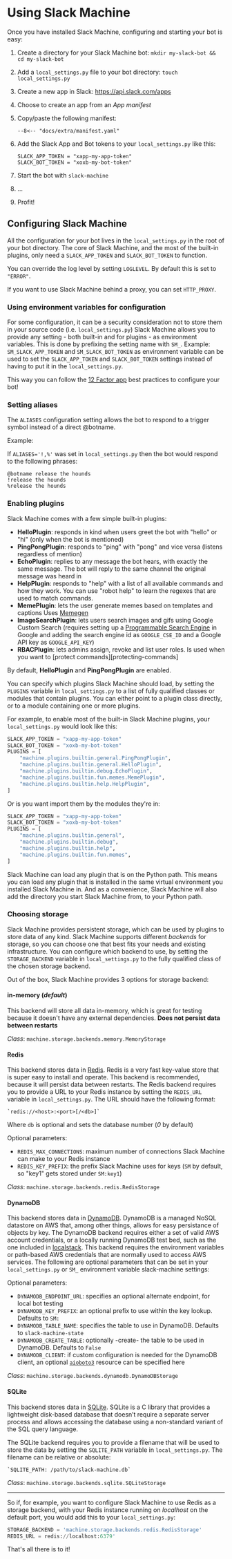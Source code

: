 # Using Slack Machine

Once you have installed Slack Machine, configuring and starting your bot is easy:

1. Create a directory for your Slack Machine bot: `mkdir my-slack-bot && cd my-slack-bot`
2. Add a `local_settings.py` file to your bot directory: `touch local_settings.py`
3. Create a new app in Slack: <https://api.slack.com/apps>
4. Choose to create an app from an _App manifest_
5. Copy/paste the following manifest:

    ``` title="manifest.yaml"
    --8<-- "docs/extra/manifest.yaml"
    ```

6. Add the Slack App and Bot tokens to your `local_settings.py` like this:

    ``` title="local_settings.py"
    SLACK_APP_TOKEN = "xapp-my-app-token"
    SLACK_BOT_TOKEN = "xoxb-my-bot-token"
    ```

7. Start the bot with `slack-machine`
8. ...
9. Profit!

## Configuring Slack Machine

All the configuration for your bot lives in the `local_settings.py` in the root of your bot directory. The core of
Slack Machine, and the most of the built-in plugins, only need a `SLACK_APP_TOKEN` and `SLACK_BOT_TOKEN` to function.

You can override the log level by setting `LOGLEVEL`. By default this is set to `"ERROR"`.

If you want to use Slack Machine behind a proxy, you can set `HTTP_PROXY`.

### Using environment variables for configuration

For some configuration, it can be a security consideration not to store them in your source code
(i.e. `local_settings.py`) Slack Machine allows you to provide any setting - both built-in and for plugins - as
environment variables. This is done by prefixing the setting name with `SM_`. Example: `SM_SLACK_APP_TOKEN` and
`SM_SLACK_BOT_TOKEN` as environment variable can be used to set the `SLACK_APP_TOKEN` and `SLACK_BOT_TOKEN` settings
instead of having to put it in the `local_settings.py`.

This way you can follow the [12 Factor app](https://12factor.net/) best practices to configure your bot!

### Setting aliases

The `ALIASES` configuration setting allows the bot to respond to a
trigger symbol instead of a direct @botname.

Example:

If `ALIASES='!,%'` was set in `local_settings.py` then the bot would
respond to the following phrases:

    @botname release the hounds
    !release the hounds
    %release the hounds

### Enabling plugins

Slack Machine comes with a few simple built-in plugins:

- **HelloPlugin**: responds in kind when users greet the bot with
  "hello" or "hi" (only when the bot is mentioned)
- **PingPongPlugin**: responds to "ping" with "pong" and vice
  versa (listens regardless of mention)
- **EchoPlugin**: replies to any message the bot hears, with exactly
  the same message. The bot will reply to the same channel the
  original message was heard in
- **HelpPlugin**: responds to "help" with a list of all available commands and how they work. You can use "robot
  help" to learn the regexes that are used to match commands.
- **MemePlugin**: lets the user generate memes based on templates and captions Uses [Memegen](https://memegen.link/)
- **ImageSearchPlugin**: lets users search images and gifs using Google Custom Search (requires setting up a
  [Programmable Search Engine](https://developers.google.com/custom-search/v1/introduction) in Google and adding the
  search engine id as `GOOGLE_CSE_ID` and a Google API key as `GOOGLE_API_KEY`)
- **RBACPlugin**: lets admins assign, revoke and list user roles. Is used when you want to
  [protect commands][protecting-commands]

By default, **HelloPlugin** and **PingPongPlugin** are enabled.

You can specify which plugins Slack Machine should load, by setting the `PLUGINS` variable in `local_settings.py` to
a list of fully qualified classes or modules that contain plugins. You can either point to a plugin class directly, or
to a module containing one or more plugins.

For example, to enable most of the built-in Slack Machine plugins, your `local_settings.py` would look like this:

```python
SLACK_APP_TOKEN = "xapp-my-app-token"
SLACK_BOT_TOKEN = "xoxb-my-bot-token"
PLUGINS = [
    "machine.plugins.builtin.general.PingPongPlugin",
    "machine.plugins.builtin.general.HelloPlugin",
    "machine.plugins.builtin.debug.EchoPlugin",
    "machine.plugins.builtin.fun.memes.MemePlugin",
    "machine.plugins.builtin.help.HelpPlugin",
]
```

Or is you want import them by the modules they're in:

```python
SLACK_APP_TOKEN = "xapp-my-app-token"
SLACK_BOT_TOKEN = "xoxb-my-bot-token"
PLUGINS = [
    "machine.plugins.builtin.general",
    "machine.plugins.builtin.debug",
    "machine.plugins.builtin.help",
    "machine.plugins.builtin.fun.memes",
]
```

Slack Machine can load any plugin that is on the Python path. This means you can load any plugin that is installed in
the same virtual environment you installed Slack Machine in. And as a convenience, Slack Machine will also add the
directory you start Slack Machine from, to your Python path.

### Choosing storage

Slack Machine provides persistent storage, which can be used by plugins to store data of any kind. Slack Machine
supports different *backends* for storage, so you can choose one that best fits your needs and existing infrastructure.
You can configure which backend to use, by setting the `STORAGE_BACKEND` variable in `local_settings.py` to the fully
qualified class of the chosen storage backend.

Out of the box, Slack Machine provides 3 options for storage backend:

#### in-memory (*default*)

This backend will store all data in-memory, which is great for testing because it doesn't have any external
dependencies. **Does not persist data between restarts**

*Class*: `machine.storage.backends.memory.MemoryStorage`

#### Redis

This backend stores data in [Redis](https://redis.io/). Redis is a very fast key-value store that is super easy to
install and operate. This backend is recommended, because it will persist data between restarts. The Redis backend
requires you to provide a URL to your Redis instance by setting the `REDIS_URL` variable in `local_settings.py`. The
URL should have the following format:

    `redis://<host>:<port>[/<db>]`

Where `db` is optional and sets the database number (*0* by default)

Optional parameters:

- `REDIS_MAX_CONNECTIONS`: maximum number of connections Slack
  Machine can make to your Redis instance
- `REDIS_KEY_PREFIX`: the prefix Slack Machine uses for keys (`SM`
  by default, so "key1" gets stored under `SM:key1`)

*Class*: `machine.storage.backends.redis.RedisStorage`

#### DynamoDB

This backend stores data in [DynamoDB](https://aws.amazon.com/dynamodb/). DynamoDB is a managed NoSQL datastore on AWS
that, among other things, allows for easy persistance of objects by key. The DynamoDB backend requires either a set of
valid AWS account credentials, or a locally running DynamoDB test bed, such as the one included in
[localstack](https://github.com/localstack/localstack). This backend requires the environment variables or path-based
AWS credentials that are normally used to access AWS services. The following are optional parameters that can be set in
your `local_settings.py` or `SM_` environment variable slack-machine settings:

Optional parameters:

- `DYNAMODB_ENDPOINT_URL`: specifies an optional alternate endpoint, for local bot testing
- `DYNAMODB_KEY_PREFIX`: an optional prefix to use within the key lookup. Defaults to `SM:`
- `DYNAMODB_TABLE_NAME`: specifies the table to use in DynamoDB. Defaults to `slack-machine-state`
- `DYNAMODB_CREATE_TABLE`: optionally -create- the table to be used in DynamoDB. Defaults to `False`
- `DYNAMODB_CLIENT`: if custom configuration is needed for the DynamoDB client, an optional
  [`aioboto3`](https://pypi.org/project/aioboto3/) resource can be specified here

*Class*: `machine.storage.backends.dynamodb.DynamoDBStorage`

#### SQLite

This backend stores data in [SQLite](https://www.sqlite.org/). SQLite is a C library that provides a lightweight
disk-based database that doesn’t require a separate server process and allows accessing the database using a
non-standard variant of the SQL query language.

The SQLite backend requires you to provide a filename that will be used to store the data by setting the
`SQLITE_PATH` variable in `local_settings.py`. The filename can be relative or absolute:

    `SQLITE_PATH: /path/to/slack-machine.db`

*Class*: `machine.storage.backends.sqlite.SQLiteStorage`

---

So if, for example, you want to configure Slack Machine to use Redis as a storage backend, with your Redis instance
running on *localhost* on the default port, you would add this to your `local_settings.py`:

```python
STORAGE_BACKEND = 'machine.storage.backends.redis.RedisStorage'
REDIS_URL = redis://localhost:6379'
```

That's all there is to it!
